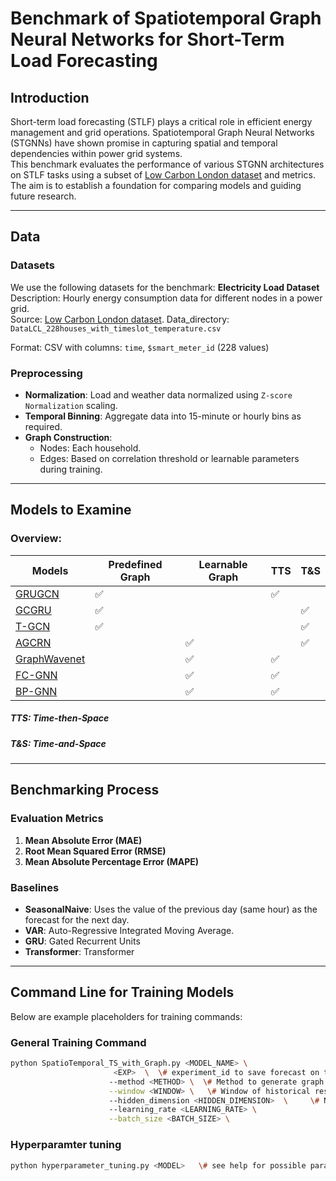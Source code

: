 # Benchmark of Spatiotemporal Graph Neural Networks for Short-Term Load Forecasting

## Introduction
Short-term load forecasting (STLF) plays a critical role in efficient energy management and grid operations. Spatiotemporal Graph Neural Networks (STGNNs) have shown promise in capturing spatial and temporal dependencies within power grid systems.  
This benchmark evaluates the performance of various STGNN architectures on STLF tasks using a subset of [Low Carbon London dataset](https://data.london.gov.uk/dataset/low-carbon-london-electric-vehicle-load-profiles) and metrics. The aim is to establish a foundation for comparing models and guiding future research.

---

## Data
### Datasets
We use the following datasets for the benchmark:
**Electricity Load Dataset**  
   Description: Hourly energy consumption data for different nodes in a power grid.  
   Source: [Low Carbon London dataset](https://data.london.gov.uk/dataset/low-carbon-london-electric-vehicle-load-profiles).
   Data_directory: `DataLCL_228houses_with_timeslot_temperature.csv`

   Format: CSV with columns: `time`, `$smart_meter_id` (228 values) 
### Preprocessing
- **Normalization**: Load and weather data normalized using `Z-score Normalization` scaling.  
- **Temporal Binning**: Aggregate data into 15-minute or hourly bins as required.  
- **Graph Construction**:  
  - Nodes: Each household.  
  - Edges: Based on correlation threshold or learnable parameters during training.  

---

## Models to Examine

### Overview:
| Models         | Predefined Graph | Learnable Graph | TTS          | T&S          |
|----------------|------------------|-----------------|--------------|--------------|
| [GRUGCN](https://arxiv.org/abs/2103.07016)     | ✅               |                 | ✅           |              |
| [GCGRU](https://www.sciencedirect.com/science/article/pii/S0952197622003761)      | ✅               |                 |              | ✅           |
| [T-GCN](https://www.sciencedirect.com/science/article/pii/S0142061522006470)      | ✅               |                 |              | ✅           |
| [AGCRN](https://proceedings.neurips.cc/paper/2020/hash/ce1aad92b939420fc17005e5461e6f48-Abstract.html)      |                  | ✅              |              | ✅           |
| [GraphWavenet](https://ieeexplore-ieee-org.proxy.bnl.lu/document/9468666?arnumber=9468666)|                  | ✅              | ✅           |              |
|  [FC-GNN](https://arxiv.org/abs/2203.03423)   |                  | ✅              | ✅           |              |
| [BP-GNN](https://arxiv.org/abs/2203.03423)  |                  | ✅              | ✅           |              |

##### **TTS**: Time-then-Space
##### **T&S**: Time-and-Space
---

## Benchmarking Process
### Evaluation Metrics
1. **Mean Absolute Error (MAE)**  
2. **Root Mean Squared Error (RMSE)**  
3. **Mean Absolute Percentage Error (MAPE)**  

### Baselines
- **SeasonalNaive**: Uses the value of the previous day (same hour) as the forecast for the next day.  
- **VAR**: Auto-Regressive Integrated Moving Average.
- **GRU**: Gated Recurrent Units
- **Transformer**: Transformer
---

## Command Line for Training Models
Below are example placeholders for training commands:

### General Training Command
```bash
python SpatioTemporal_TS_with_Graph.py <MODEL_NAME> \
                       <EXP>  \  \# experiment_id to save forecast on test
                      --method <METHOD> \  \# Method to generate graph from similarity function, could be either euclidean, dtw, pearson, correntropy \
                      --window <WINDOW> \   \# Window of historical result
                      --hidden_dimension <HIDDEN_DIMENSION>  \     \# Number of hidden dimension for neural network (Look at model architecture in \custome_models)
                      --learning_rate <LEARNING_RATE> \
                      --batch_size <BATCH_SIZE> \

```

### Hyperparamter tuning
```bash
python hyperparameter_tuning.py <MODEL>   \# see help for possible parameter for <MODEL>
```


                      